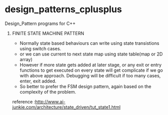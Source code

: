# design_patterns_cplusplus
Design_Pattern programs for C++


 1. FINITE STATE MACHINE PATTERN 
    - Normally state based behaviours can write using state transistions using switch cases.
    - or we can use current to next state map using state table(map or 2D array)
    - However if more state gets added at later stage, or any exit or entry functions to get executed on every state will get complicate if we go with above approach.
      Debugging will be difficult if too many cases, enter, exit added. 
    - So better to prefer the FSM design pattern, again based on the complexity of the problem.

    reference :http://www.ai-junkie.com/architecture/state_driven/tut_state1.html

    

